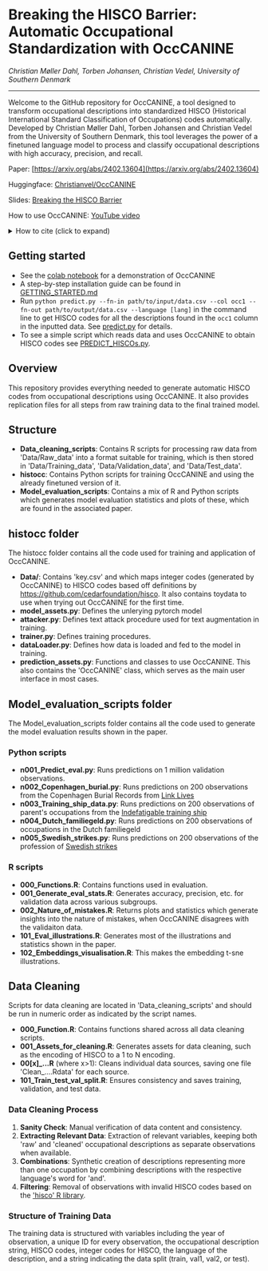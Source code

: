 Breaking the HISCO Barrier: Automatic Occupational Standardization with OccCANINE
=====================
*Christian Møller Dahl, Torben Johansen, Christian Vedel,*
*University of Southern Denmark*

--------
Welcome to the GitHub repository for OccCANINE, a tool designed to transform occupational descriptions into standardized HISCO (Historical International Standard Classification of Occupations) codes automatically. Developed by Christian Møller Dahl, Torben Johansen and Christian Vedel from the University of Southern Denmark, this tool leverages the power of a finetuned language model to process and classify occupational descriptions with high accuracy, precision, and recall. 

Paper: [https://arxiv.org/abs/2402.13604](https://arxiv.org/abs/2402.13604)

Huggingface: [Christianvel/OccCANINE](https://huggingface.co/Christianvedel/OccCANINE)

Slides: [Breaking the HISCO Barrier](https://raw.githack.com/christianvedels/OccCANINE/main/Project_dissemination/HISCO%20Slides/Slides.html)

How to use OccCANINE: [YouTube video](https://youtu.be/BF_oNe-sABQ?si=uEgNYLtPGNYAXCDK)

<details>
  <summary>How to cite (click to expand)</summary>

  > Dahl, C. M., Johansen, T., Vedel, C. (2024). Breaking the HISCO Barrier: Automatic Occupational Standardization with *OccCANINE*. [arxiv.org/abs/2402.13604](https://arxiv.org/abs/2402.13604)
  
  ```bibtex
  @misc{OccC2024breaking,
      title={Breaking the HISCO Barrier: Automatic Occupational Standardization with OccCANINE}, 
      author={Christian Møller Dahl and Torben Johansen and Christian Vedel},
      year={2024},
      eprint={2402.13604},
      archivePrefix={arXiv},
      primaryClass={cs.CL}
      url={https://arxiv.org/abs/2402.13604}
  }
  ```
</details>

Getting started
--------
- See the [colab notebook](https://github.com/christianvedels/OccCANINE/blob/main/OccCANINE_colab.ipynb) for a demonstration of OccCANINE
- A step-by-step installation guide can be found in [GETTING_STARTED.md](https://github.com/christianvedels/OccCANINE/blob/main/GETTING_STARTED.md)
- Run `python predict.py --fn-in path/to/input/data.csv --col occ1 --fn-out path/to/output/data.csv --language [lang]` in the command line to get HISCO codes for all the descriptions found in the `occ1` column in the inputted data. See [predict.py](https://github.com/christianvedels/OccCANINE/blob/main/predict.py) for details.
- To see a simple script which reads data and uses OccCANINE to obtain HISCO codes see  [PREDICT_HISCOs.py](https://github.com/christianvedels/OccCANINE/blob/main/PREDICT_HISCOs.py).

Overview
--------

This repository provides everything needed to generate automatic HISCO codes from occupational descriptions using OccCANINE. It also provides replication files for all steps from raw training data to the final trained model. 

Structure
---------

*   **Data\_cleaning\_scripts**: Contains R scripts for processing raw data from 'Data/Raw\_data' into a format suitable for training, which is then stored in 'Data/Training\_data', 'Data/Validation\_data', and 'Data/Test\_data'.
*   **histocc**: Contains Python scripts for training OccCANINE and using the already finetuned version of it.
*   **Model_evaluation_scripts**: Contains a mix of R and Python scripts which generates model evaluation statistics and plots of these, which are found in the associated paper.

histocc folder
-------------
The histocc folder contains all the code used for training and application of OccCANINE. 

*   **Data/**: Contains 'key.csv' and which maps integer codes (generated by OccCANINE) to HISCO codes based off definitions by https://github.com/cedarfoundation/hisco. It also contains toydata to use when trying out OccCANINE for the first time.
*   **model_assets.py**: Defines the unlerying pytorch model
*   **attacker.py**: Defines text attack procedure used for text augmentation in training.
*   **trainer.py**: Defines training procedures.
*   **dataLoader.py**: Defines how data is loaded and fed to the model in training.
*   **prediction_assets.py**: Functions and classes to use OccCANINE. This also contains the 'OccCANINE' class, which serves as the main user interface in most cases.

Model_evaluation_scripts folder
-------------
The Model_evaluation_scripts folder contains all the code used to generate the model evaluation results shown in the paper. 

### Python scripts
*   **n001_Predict_eval.py**: Runs predictions on 1 million validation observations.
*   **n002_Copenhagen_burial.py**: Runs predictions on 200 observations from the Copenhagen Burial Records from [Link Lives](https://www.rigsarkivet.dk/udforsk/link-lives-data/)
*   **n003_Training_ship_data.py**: Runs predictions on 200 observations of parent's occupations from the [Indefatigable training ship](https://reshare.ukdataservice.ac.uk/853251/)
*   **n004_Dutch_familiegeld.py**: Runs predictions on 200 observations of occupations in the Dutch familiegeld 
*   **n005_Swedish_strikes.py**: Runs predictions on 200 observations of the profession of [Swedish strikes]([https://reshare.ukdataservice.ac.uk/853251/](https://hdl.handle.net/10622/TAVJXR))

### R scripts
*   **000_Functions.R**: Contains functions used in evaluation.
*   **001_Generate_eval_stats.R**: Generates accuracy, precision, etc. for validation data across various subgroups.
*   **002_Nature_of_mistakes.R**: Returns plots and statistics which generate insights into the nature of mistakes, when OccCANINE disagrees with the validaiton data.
*   **101_Eval_illustrations.R**: Generates most of the illustrations and statistics shown in the paper.
*   **102_Embeddings_visualisation.R**: This makes the embedding t-sne illustrations.

Data Cleaning
-------------

Scripts for data cleaning are located in 'Data\_cleaning\_scripts' and should be run in numeric order as indicated by the script names.

*   **000\_Function.R**: Contains functions shared across all data cleaning scripts.
*   **001\_Assets\_for\_cleaning.R**: Generates assets for data cleaning, such as the encoding of HISCO to a 1 to N encoding.
*   **00\[x\]\_...R** (where x>1): Cleans individual data sources, saving one file 'Clean\_....Rdata' for each source.
*   **101\_Train\_test\_val\_split.R**: Ensures consistency and saves training, validation, and test data.

### Data Cleaning Process

1.  **Sanity Check**: Manual verification of data content and consistency.
2.  **Extracting Relevant Data**: Extraction of relevant variables, keeping both 'raw' and 'cleaned' occupational descriptions as separate observations when available.
3.  **Combinations**: Synthetic creation of descriptions representing more than one occupation by combining descriptions with the respective language's word for 'and'.
4.  **Filtering**: Removal of observations with invalid HISCO codes based on the ['hisco' R library](https://github.com/cedarfoundation/hisco).

### Structure of Training Data

The training data is structured with variables including the year of observation, a unique ID for every observation, the occupational description string, HISCO codes, integer codes for HISCO, the language of the description, and a string indicating the data split (train, val1, val2, or test).

